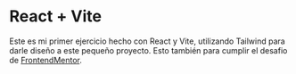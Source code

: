 # React + Vite

Este es mi primer ejercicio hecho con React y Vite, utilizando Tailwind para darle diseño a este pequeño proyecto.
Esto también para cumplir el desafio de [FrontendMentor](https://www.frontendmentor.io/challenges/todo-app-Su1_KokOW).
